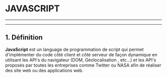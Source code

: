 # JAVASCRIPT

---
---

## 1. Définition
**JavaScript** est un language de programmation de script qui permet d'implémenter du code côté client
et côté serveur de façon dynamique en utilisant les API's du navigateur (DOM, Géolocalisation , etc...) et les
API's proposés par toutes les entreprises comme Twitter ou NASA afin de réaliser des site web ou des applications web.
